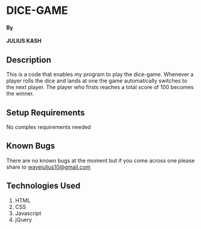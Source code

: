 # DICE-GAME
#### By
**JULIUS KASH**
## Description
This is a code that enables my program to play the dice-game. Whenever a player rolls the dice and lands at one the game automatically switches to the next player. The player who firsts reaches a total score of 100 becomes the winner.
## Setup Requirements
No complex requirements needed
## Known Bugs
There are no known bugs at the moment but if you come across one please share to wayejulius10@gmail.com
## Technologies Used
1. HTML
2. CSS
3. Javascript
4. jQuery